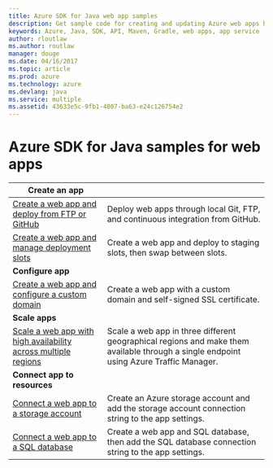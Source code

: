 ```yaml
---
title: Azure SDK for Java web app samples
description: Get sample code for creating and updating Azure web apps hosted in App SErvice using the Java SDK for Azure
keywords: Azure, Java, SDK, API, Maven, Gradle, web apps, app service
author: rloutlaw
ms.author: routlaw
manager: douge
ms.date: 04/16/2017
ms.topic: article
ms.prod: azure
ms.technology: azure
ms.devlang: java
ms.service: multiple
ms.assetid: 43633e5c-9fb1-4807-ba63-e24c126754e2
---
```


# Azure SDK for Java samples for web apps

| **Create an app** ||
|---|---|
| [Create a web app and deploy from FTP or GitHub][6] | Deploy web apps through local Git, FTP, and continuous integration from GitHub. |
| [Create a web app and manage deployment slots][7] | Create a web app and deploy to staging slots, then swap between slots. |
| **Configure app** ||
| [Create a web app and configure a custom domain][8] | Create a web app with a custom domain and self-signed SSL certificate. |
| **Scale apps** ||
| [Scale a web app with high availability across multiple regions][11] | Scale a web app in three different geographical regions and make them available through a single endpoint using Azure Traffic Manager. | 
| **Connect app to resources** ||
| [Connect a web app to a storage account][9] | Create an Azure storage account and add the storage account connection string to the app settings. |
| [Connect a web app to a SQL database][10] | Create a web app and SQL database, then add the SQL database connection string to the app settings. |

[6]: java-sdk-azure-configure-webapp-sources.md
[7]: java-sdk-azure-configure-deployment-slots.md
[8]: java-sdk-azure-configure-custom-domain.md
[9]: java-connect-app-storage-account,md
[10]: java-connect-app-storage-account,md
[11]: java-connect-app-storage-account,md